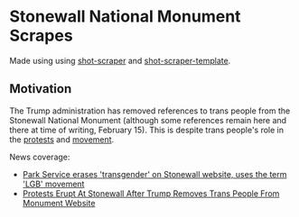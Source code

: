 # Stonewall National Monument Scrapes

Made using using [shot-scraper](https://github.com/simonw/shot-scraper) and [shot-scraper-template](https://github.com/simonw/shot-scraper-template/).

## Motivation ##

The Trump administration has removed references to trans people from the Stonewall National Monument (although some references remain here and there at time of writing, February 15). This is despite trans people's role in the [protests](https://www.reuters.com/graphics/USA-LGBT-STONEWALL/010092NF3GR/) and [movement](https://www.si.edu/stories/marsha-johnson-sylvia-rivera-and-history-pride-month).

News coverage:

* [Park Service erases 'transgender' on Stonewall website, uses the term 'LGB' movement](https://www.npr.org/2025/02/14/g-s1-48923/stonewall-monument-transgender-park-service)
* [Protests Erupt At Stonewall After Trump Removes Trans People From Monument Website](https://www.erininthemorning.com/p/protests-erupt-at-stonewall-after)
